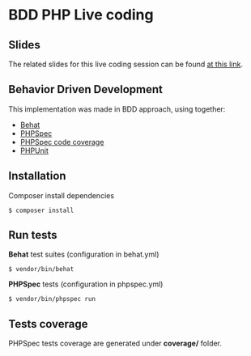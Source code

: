 # BDD PHP Live coding

## Slides

The related slides for this live coding session can be found [at this link](http://slides.com/ekkinox/bdd-with-php).

## Behavior Driven Development

This implementation was made in BDD approach, using together:
- [Behat](http://behat.org)
- [PHPSpec](http://www.phpspec.net)
- [PHPSpec code coverage](https://github.com/leanphp/phpspec-code-coverage)
- [PHPUnit](https://phpunit.de)

## Installation

Composer install dependencies
```
$ composer install
```

## Run tests

**Behat** test suites (configuration in behat.yml)
```
$ vendor/bin/behat
```

**PHPSpec** tests (configuration in phpspec.yml)
```
$ vendor/bin/phpspec run
```

## Tests coverage

PHPSpec tests coverage are generated under **coverage/** folder.